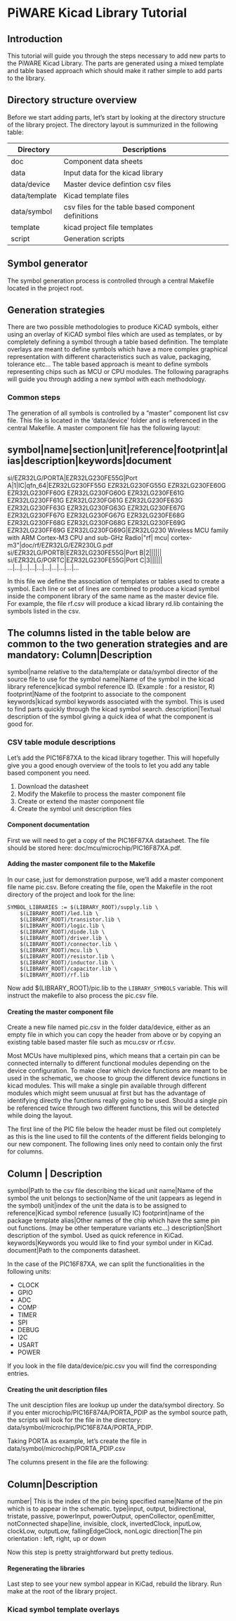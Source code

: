 # PiWARE Kicad Library Tutorial #
## Introduction ##
This tutorial will guide you through the steps necessary to add new parts to the PiWARE Kicad Library.
The parts are generated using a mixed template and table based approach which should make it rather simple to add parts to the library.

## Directory structure overview ##
Before we start adding parts, let’s start by looking at the directory structure of the library project.
The directory layout is summurized in the following table:

Directory|Descriptions
---------|------------
doc|Component data sheets
data|Input data for the kicad library
data/device| Master device defintion csv files
data/template| Kicad template files
data/symbol|csv files for the table based component definitions
template|kicad project file templates
script|Generation scripts

## Symbol generator ##

The symbol generation process is controlled through a central Makefile located in the project root.

## Generation strategies ##
There are two possible methodologies to produce KiCAD symbols, either using an overlay of KiCAD symbol files which are used as templates, or by completely defining a symbol through a table based definition.
The template overlays are meant to define symbols which have a more complex graphical representation with different characteristics such as value, packaging, tolerance etc...
The table based approach is meant to define symbols representing chips such as MCU or CPU modules. The following paragraphs will guide you through adding a new symbol with each methodology.

### Common steps ###
The generation of all symbols is controlled by a “master” component list csv file. This file is located in the ‘data/device’ folder and is referenced in the central Makefile.
A master component file has the following layout:

symbol|name|section|unit|reference|footprint|alias|description|keywords|document
--------------------------------------------------------------------------------
si/EZR32LG/PORTA|EZR32LG230FE55G|Port A|1|IC|qfn_64|EZR32LG230FF55G EZR32LG230FG55G EZR32LG230FE60G EZR32LG230FF60G EZR32LG230FG60G EZR32LG230FE61G EZR32LG230FF61G EZR32LG230FG61G EZR32LG230FE63G EZR32LG230FF63G EZR32LG230FG63G EZR32LG230FE67G EZR32LG230FF67G EZR32LG230FG67G EZR32LG230FE68G EZR32LG230FF68G EZR32LG230FG68G EZR32LG230FE69G EZR32LG230FF69G EZR32LG230FG69G|EZR32LG230 Wireless MCU family with ARM Cortex-M3 CPU and sub-GHz Radio|"rf| mcu| cortex-m3"|doc/rf/EZR32LG/EZR230LG.pdf
si/EZR32LG/PORTB|EZR32LG230FE55G|Port B|2||||||
si/EZR32LG/PORTC|EZR32LG230FE55G|Port C|3||||||
...|...|...|...|...|...|...|...|...|...

In this file we define the association of templates or tables used to create a symbol. Each line or set of lines are combined to produce a kicad symbol inside the component library of the same name as the master device file.
For example, the file rf.csv will produce a kicad library rd.lib containing the symbols listed in the csv.

The columns listed in the table below are common to the two generation strategies and are mandatory:
Column|Description
------------------
symbol|name relative to the data/template or data/symbol director of the source file to use for the symbol 
name|Name of the symbol in the kicad library
reference|kicad symbol reference ID. (Example : for a resistor, R)
footprint|Name of the footprint to associate to the component
keywords|kicad symbol keywords associated with the symbol. This is used to find parts quickly through the kicad symbol search.
description|Textual description of the symbol giving a quick idea of what the component is good for.

### CSV table module descriptions ###

Let’s add the PIC16F87XA to the kicad library together. This will hopefully give you a good enough overview of the tools to let you add any table based component you need.

1. Download the datasheet
2. Modify the Makefile to process the master component file
3. Create or extend the master component file
4. Create the symbol unit description files

#### Component documentation ####
First we will need to get a copy of the PIC16F87XA datasheet. The file should be stored here: doc/mcu/microchip/PIC16F87XA.pdf.

#### Adding the master component file to the Makefile ####
In our case, just for demonstration purpose, we’ll add a master component file name pic.csv. Before creating the file, open the Makefile in the root directory of the project and look for the line:

```
SYMBOL_LIBRARIES := $(LIBRARY_ROOT)/supply.lib \
    $(LIBRARY_ROOT)/led.lib \
    $(LIBRARY_ROOT)/transistor.lib \
    $(LIBRARY_ROOT)/logic.lib \
    $(LIBRARY_ROOT)/diode.lib \
    $(LIBRARY_ROOT)/driver.lib \
    $(LIBRARY_ROOT)/connector.lib \
    $(LIBRARY_ROOT)/mcu.lib \
    $(LIBRARY_ROOT)/resistor.lib \
    $(LIBRARY_ROOT)/inductor.lib \
    $(LIBRARY_ROOT)/capacitor.lib \
    $(LIBRARY_ROOT)/rf.lib

```

Now add $(LIBRARY_ROOT)/pic.lib to the `LIBRARY_SYMBOLS` variable. This will instruct the makefile to also process the pic.csv file.

#### Creating the master component file ####

Create a new file named pic.csv in the folder data/device, either as an empty file in which you can copy the header from above or by copying an existing table based master file such as mcu.csv or rf.csv.

Most MCUs have multiplexed pins, which means that a certain pin can be connected internally to different functional modules depending on the device configuration. To make clear which device functions are meant to be used in the schematic,
we choose to group the different device functions in kicad modules. This will make a single pin available through different modules which might seem unusual at first but has the advantage of identifying directly the functions really going to be used.
Should a single pin be referenced twice through two different functions, this will be detected while doing the layout. 

The first line of the PIC file below the header must be filed out completely as this is the line used to fill the contents of the different fields belonging to our new component.
The following lines only need to contain only the first for columns.

Column | Description
-----------------------------------------------------------
symbol|Path to the csv file describing the kicad unit
name|Name of the symbol the unit belongs to
section|Name of the unit (appears as legend in the symbol)
unit|index of the unit the data is to be assigned to
reference|Kicad symbol reference (usually IC)
footprint|name of the package template
alias|Other names of the chip which have the same pin out functions. (may be other temperature variants etc...)
description|Short description of the symbol. Used as quick reference in KiCad.
keywords|Keywords you would like to find your symbol under in KiCad.
document|Path to the components datasheet.

In the case of the PIC16F87XA, we can split the functionalities in the following units:

- CLOCK
- GPIO
- ADC
- COMP
- TIMER
- SPI
- DEBUG
- I2C
- USART
- POWER

If you look in the file data/device/pic.csv you will find the corresponding entries.

#### Creating the unit description files ####

The unit desciption files are lookup up under the data/symbol directory. So if you enter 
microchip/PIC16F874A/PORTA_PDIP as the symbol source path, the scripts will look for the file in the directory:
data/symbol/microchip/PIC16F874A/PORTA_PDIP.

Taking PORTA as example, let’s create the file in data/symbol/microchip/PORTA_PDIP.csv

The columns present in the file are the following:

Column|Description
-----------------------------------------
number| This is the index of the pin being specified
name|Name of the pin which is to appear in the schematic.
type|input, output, bidirectional, tristate, passive, powerInput, powerOutput, openCollector, openEmitter, notConnected
shape|line, invisible, clock, invertedClock, inputLow, clockLow, outputLow, fallingEdgeClock, nonLogic
direction|The pin orientation : left,   right,  up or down

Now this step is pretty straightforward but pretty tedious.

#### Regenerating the libraries ####

Last step to see your new symbol appear in KiCad, rebuild the library. Run make at the root of the library project.


### Kicad symbol template overlays ###
